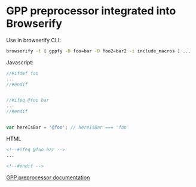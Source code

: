 
# GPP preprocessor integrated into Browserify

Use in browserify CLI:
```sh
browserify -t [ gppfy -D foo=bar -D foo2=bar2 -i include_macros ] ...
```

Javascript:
```js
//#ifdef foo
...
//#endif


//#ifeq @foo bar
...
//#endif


var hereIsBar = '@foo'; // hereIsBar === 'foo'

```


HTML
```html
<!--#ifeq @foo bar -->
...

<!--#endif -->
```


[GPP preprocessor documentation](http://files.nothingisreal.com/software/gpp/gpp.html)